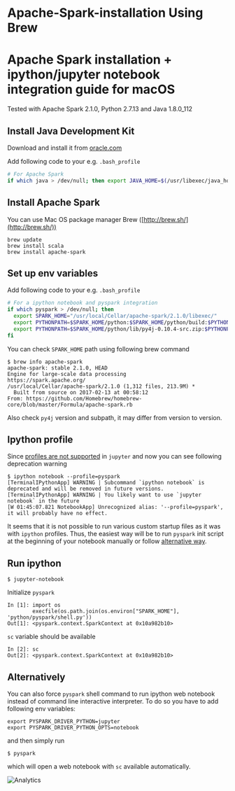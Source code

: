 # Apache-Spark-installation Using Brew

Apache Spark installation + ipython/jupyter notebook integration guide for macOS
================================================================================

Tested with Apache Spark 2.1.0, Python 2.7.13 and Java 1.8.0_112


Install Java Development Kit
----------------------------
Download and install it from [oracle.com](http://www.oracle.com/technetwork/java/javase/downloads/jdk8-downloads-2133151.html)

Add following code to your e.g. `.bash_profile`
```bash
# For Apache Spark
if which java > /dev/null; then export JAVA_HOME=$(/usr/libexec/java_home); fi
```

Install Apache Spark
--------------------
You can use Mac OS package manager Brew ([http://brew.sh/](http://brew.sh/))
```shell
brew update
brew install scala
brew install apache-spark
```

Set up env variables
--------------------
Add following code to your e.g. `.bash_profile`
```bash
# For a ipython notebook and pyspark integration
if which pyspark > /dev/null; then
  export SPARK_HOME="/usr/local/Cellar/apache-spark/2.1.0/libexec/"
  export PYTHONPATH=$SPARK_HOME/python:$SPARK_HOME/python/build:$PYTHONPATH
  export PYTHONPATH=$SPARK_HOME/python/lib/py4j-0.10.4-src.zip:$PYTHONPATH
fi
```

You can check `SPARK_HOME` path using following brew command
```
$ brew info apache-spark
apache-spark: stable 2.1.0, HEAD
Engine for large-scale data processing
https://spark.apache.org/
/usr/local/Cellar/apache-spark/2.1.0 (1,312 files, 213.9M) *
  Built from source on 2017-02-13 at 00:58:12
From: https://github.com/Homebrew/homebrew-core/blob/master/Formula/apache-spark.rb
```

Also check `py4j` version and subpath, it may differ from version to version.


Ipython profile
----------------------

Since [profiles are not supported](http://jupyter.readthedocs.io/en/latest/migrating.html#since-jupyter-does-not-have-profiles-how-do-i-customize-it) in `jupyter` and now you can see following deprecation warning
```shell
$ ipython notebook --profile=pyspark
[TerminalIPythonApp] WARNING | Subcommand `ipython notebook` is deprecated and will be removed in future versions.
[TerminalIPythonApp] WARNING | You likely want to use `jupyter notebook` in the future
[W 01:45:07.821 NotebookApp] Unrecognized alias: '--profile=pyspark', it will probably have no effect.
```
It seems that it is not possible to run various custom startup files as it was with `ipython` profiles. Thus, the easiest way will be to run `pyspark` init script at the beginning of your notebook manually or follow [alternative way](#alternatively).

Run ipython
-----------
```
$ jupyter-notebook
```

Initialize `pyspark`
```ipython
In [1]: import os
        execfile(os.path.join(os.environ["SPARK_HOME"], 'python/pyspark/shell.py'))
Out[1]: <pyspark.context.SparkContext at 0x10a982b10>
```

`sc` variable should be available
```ipython
In [2]: sc
Out[2]: <pyspark.context.SparkContext at 0x10a982b10>
```

Alternatively
-------------

You can also force `pyspark` shell command to run ipython web notebook instead of command line interactive interpreter. To do so you have to add following env variables:
```shell
export PYSPARK_DRIVER_PYTHON=jupyter
export PYSPARK_DRIVER_PYTHON_OPTS=notebook
```
and then simply run
```shell
$ pyspark
```
which will open a web notebook with `sc` available automatically.


<a>![Analytics](https://mc.yandex.ru/watch/42761284)

